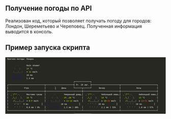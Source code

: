 ## Получение погоды по API

Реализован код, который позволяет получать погоду для городов: Лондон, Шереметьево и Череповец.
Полученная информация выводится в консоль.

## Пример запуска скрипта
![](https://github.com/LevikovCollector/DEVMAN_API/blob/Weather_lesson/for_readme/console.jpg)
